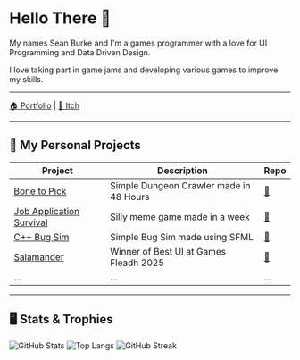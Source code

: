 # Hello There 🫡

My names Seán Burke and I'm a games programmer with a love for UI Programming and Data Driven Design.

I love taking part in game jams and developing various games to improve my skills.

---

[🏠 Portfolio](https://yourdomain.com) | [📝 Itch](https://yourblog.com)

---

## 🔭 My Personal Projects

| Project | Description | Repo |
|--------|-------------|------|
| [Bone to Pick](https://massivemeltmedia.itch.io/bone-to-pick) | Simple Dungeon Crawler made in 48 Hours | [🔗](https://github.com/SBUplakankus/KJ25-Bone-To-Pick) |
| [Job Application Survival](https://massivemeltmedia.itch.io/job-application-survival) | Silly meme game made in a week | [🔗](https://github.com/SBUplakankus/Job-Application-Survival) |
| [C++ Bug Sim](https://github.com/SBUplakankus/SB_BugSim_CPP) | Simple Bug Sim made using SFML | [🔗](https://github.com/SBUplakankus/SB_BugSim_CPP) |
| [Salamander](https://massivemeltmedia.itch.io/salamander) | Winner of Best UI at Games Fleadh 2025 | [🔗](https://github.com/SBUplakankus/GF25-Salamander) |
| ... | ... | ... |

---

## 🖥 Stats & Trophies

![GitHub Stats](https://github-readme-stats.vercel.app/api?username=SBUplakankus&show_icons=true)
![Top Langs](https://github-readme-stats.vercel.app/api/top-langs/?username=SBUplakankus&layout=compact)
![GitHub Streak](https://github-readme-streak-stats.herokuapp.com/?user=SBUplakankus)
